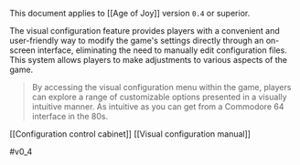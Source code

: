 This document applies to [[Age of Joy]] version `0.4` or superior.

The visual configuration feature provides players with a convenient and user-friendly way to modify the game's settings directly through an on-screen interface, eliminating the need to manually edit configuration files. This system allows players to make adjustments to various aspects of the game.

> By accessing the visual configuration menu within the game, players can explore a range of customizable options presented in a visually intuitive manner. As intuitive as you can get from a Commodore 64 interface in the 80s.


[[Configuration control cabinet]]
[[Visual configuration manual]]


#v0_4 


